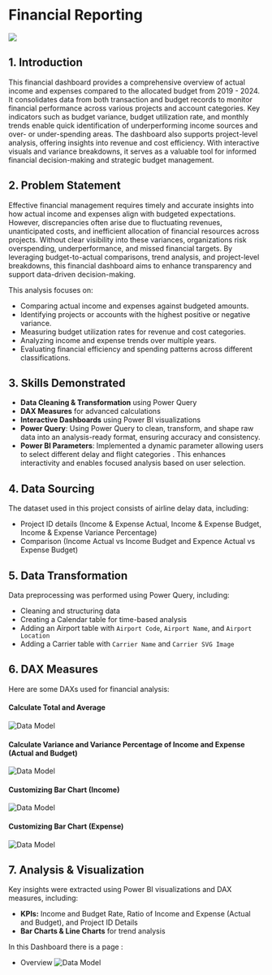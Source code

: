 # Financial Reporting

![](finance.png)

## 1. Introduction
This financial dashboard provides a comprehensive overview of actual income and expenses compared to the allocated budget from 2019 - 2024. It consolidates data from both transaction and budget records to monitor financial performance across various projects and account categories. Key indicators such as budget variance, budget utilization rate, and monthly trends enable quick identification of underperforming income sources and over- or under-spending areas. The dashboard also supports project-level analysis, offering insights into revenue and cost efficiency. With interactive visuals and variance breakdowns, it serves as a valuable tool for informed financial decision-making and strategic budget management.

## 2. Problem Statement
Effective financial management requires timely and accurate insights into how actual income and expenses align with budgeted expectations. However, discrepancies often arise due to fluctuating revenues, unanticipated costs, and inefficient allocation of financial resources across projects. Without clear visibility into these variances, organizations risk overspending, underperformance, and missed financial targets. By leveraging budget-to-actual comparisons, trend analysis, and project-level breakdowns, this financial dashboard aims to enhance transparency and support data-driven decision-making.

This analysis focuses on:
- Comparing actual income and expenses against budgeted amounts.
- Identifying projects or accounts with the highest positive or negative variance.
- Measuring budget utilization rates for revenue and cost categories.
- Analyzing income and expense trends over multiple years.
- Evaluating financial efficiency and spending patterns across different classifications.

## 3. Skills Demonstrated
- **Data Cleaning & Transformation** using Power Query
- **DAX Measures** for advanced calculations
- **Interactive Dashboards** using Power BI visualizations
- **Power Query**: Using Power Query to clean, transform, and shape raw data into an analysis-ready format, ensuring accuracy and consistency.
- **Power BI Parameters**: Implemented a dynamic parameter allowing users to select different delay and flight categories . This enhances interactivity and enables focused analysis based on user selection.

## 4. Data Sourcing
The dataset used in this project consists of airline delay data, including:
- Project ID details (Income & Expense Actual, Income & Expense Budget, Income & Expense Variance Percentage)
- Comparison (Income Actual vs Income Budget and Expence Actual vs Expense Budget)

## 5. Data Transformation
Data preprocessing was performed using Power Query, including:
- Cleaning and structuring data
- Creating a Calendar table for time-based analysis
- Adding an Airport table with `Airport Code`, `Airport Name`, and `Airport Location`
- Adding a Carrier table with `Carrier Name` and `Carrier SVG Image`

## 6. DAX Measures
Here are some DAXs used for financial analysis:

#### Calculate Total and Average
![Data Model](DAX_measurement/DAXMeasureSumAvg.png)

#### Calculate Variance and Variance Percentage of Income and Expense (Actual and Budget)
![Data Model](DAX_measurement/DAXvariance.png)

#### Customizing Bar Chart (Income)
![Data Model](DAX_measurement/IncomeBarChart.png)

#### Customizing Bar Chart (Expense)
![Data Model](DAX_measurement/ExpenseBarChart.png)

## 7. Analysis & Visualization
Key insights were extracted using Power BI visualizations and DAX measures, including:
- **KPIs:** Income and Budget Rate, Ratio of Income and Expense (Actual and Budget), and Project ID Details
- **Bar Charts & Line Charts** for trend analysis

In this Dashboard there is a page :
- Overview
![Data Model](DAX_measurement/Dashboard.png)

